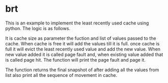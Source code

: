 # brt

This is an example to implement the least recently used cache using python. 
The logic is as follows.

It is cache size as parameter the fuction and list of values passed to the cache. When cache is free it will add the values till
it is full. once cache is full it will evict the least recently used value and add the new value. When new value added it is called
page fault and, when existing value added that is called page hit. The function will print the page fault and page it.

The function returns the final snapshot of after adding all the values from list also print all the sequence of movement in cache.
